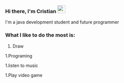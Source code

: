 ### Hi there, I'm Cristian <img src="https://media.giphy.com/media/hvRJCLFzcasrR4ia7z/giphy.gif" width="25px">

I'm a java development student and future programmer


### What I like to do the most is:

1. Draw

1.Programing

1.listen to music

1.Play video game
